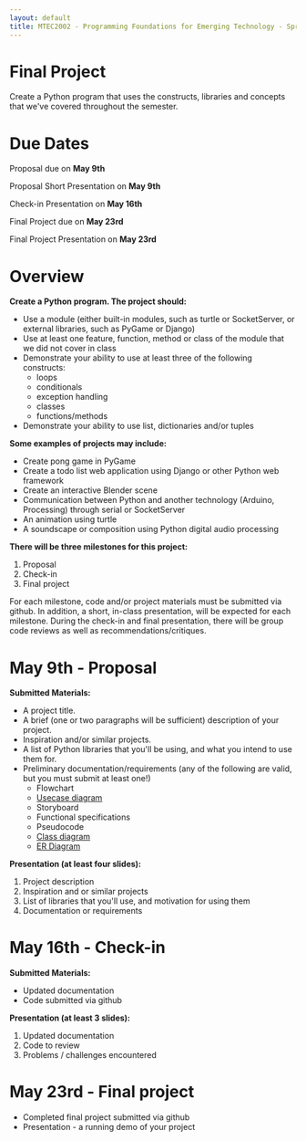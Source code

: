 ```yaml
---
layout: default
title: MTEC2002 - Programming Foundations for Emerging Technology - Spring 2012 - Final Project
---
```

Final Project
===
Create a Python program that uses the constructs, libraries and concepts that we've covered throughout the semester.

Due Dates
===
Proposal due on __May 9th__

Proposal Short Presentation on __May 9th__

Check-in Presentation on __May 16th__

Final Project due on __May 23rd__

Final Project Presentation on __May 23rd__

Overview
===

__Create a Python program.  The project should:__
* Use a module (either built-in modules, such as turtle or SocketServer, or external libraries, such as PyGame or Django)
* Use at least one feature, function, method or class of the module that we did not cover in class
* Demonstrate your ability to use at least three of the following constructs:
	* loops
	* conditionals
	* exception handling
	* classes
	* functions/methods
* Demonstrate your ability to use list, dictionaries and/or tuples

__Some examples of projects may include:__
* Create pong game in PyGame
* Create a todo list web application using Django or other Python web framework
* Create an interactive Blender scene 
* Communication between Python and another technology (Arduino, Processing) through serial or SocketServer
* An animation using turtle
* A soundscape or composition using Python digital audio processing

__There will be three milestones for this project:__
1. Proposal
2. Check-in
3. Final project 

For each milestone, code and/or project materials must be submitted via github.  In addition, a short, in-class presentation, will be expected for each milestone.  During the check-in and final presentation, there will be group code reviews as well as recommendations/critiques.

May 9th - Proposal
===

__Submitted Materials:__
* A project title.
* A brief (one or two paragraphs will be sufficient) description of your project. 
* Inspiration and/or similar projects.
* A list of Python libraries that you'll be using, and what you intend to use them for.
* Preliminary documentation/requirements (any of the following are valid, but you must submit at least one!)
	* Flowchart
	* [Usecase diagram](http://www.agilemodeling.com/artifacts/useCaseDiagram.htm)
	* Storyboard
	* Functional specifications
	* Pseudocode
	* [Class diagram](http://en.wikipedia.org/wiki/Class_diagram)
	* [ER Diagram](http://en.wikipedia.org/wiki/Entity-relationship_model)

__Presentation (at least four slides):__
1. Project description
2. Inspiration and or similar projects
3. List of libraries that you'll use, and motivation for using them
4. Documentation or requirements

May 16th - Check-in
===

__Submitted Materials:__
* Updated documentation
* Code submitted via github

__Presentation (at least 3 slides):__
1. Updated documentation
2. Code to review
3. Problems / challenges encountered

May 23rd - Final project
===

* Completed final project submitted via github
* Presentation - a running demo of your project


